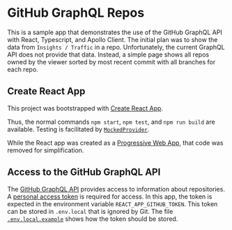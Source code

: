 GitHub GraphQL Repos
====================

This is a sample app that demonstrates the use of the GitHub GraphQL API with React, Typescript, and Apollo Client.  The initial plan was to show the data from `Insights / Traffic` in a repo.  Unfortunately, the current GraphQL API does not provide that data.  Instead, a simple page shows all repos owned by the viewer sorted by most recent commit with all branches for each repo.


Create React App
----------------

This project was bootstrapped with [Create React App](https://github.com/facebook/create-react-app).

Thus, the normal commands `npm start`, `npm test`, and `npm run build` are available.  Testing is facilitated by [`MockedProvider`](https://www.apollographql.com/docs/react/api/react/testing/).

While the React app was created as a [Progressive Web App](https://developer.mozilla.org/en-US/docs/Web/Progressive_web_apps), that code was removed for simplification.


Access to the GitHub GraphQL API
--------------------------------

The [GitHub GraphQL API](https://docs.github.com/en/graphql) provides access to information about repositories.  A [personal access token](https://docs.github.com/en/github/authenticating-to-github/creating-a-personal-access-token) is required for access.  In this app, the token is expected in the environment variable `REACT_APP_GITHUB_TOKEN`.  This token can be stored in `.env.local` that is ignored by Git.  The file [`.env.local.example`](./.env.local.example) shows how the token should be stored.
